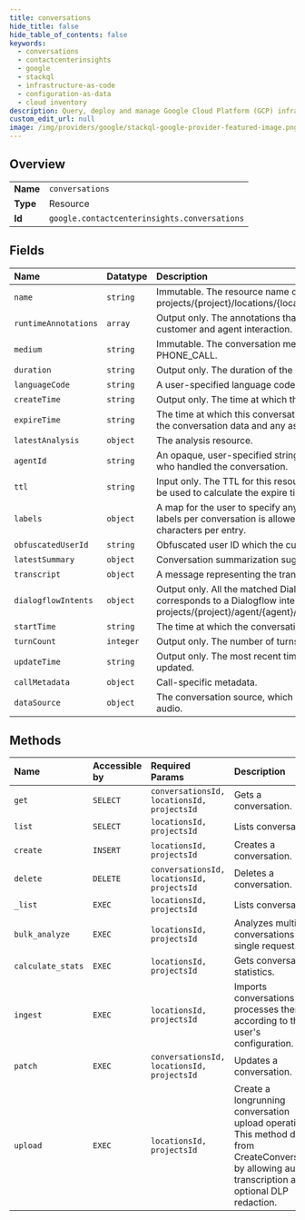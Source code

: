 ```yaml
---
title: conversations
hide_title: false
hide_table_of_contents: false
keywords:
  - conversations
  - contactcenterinsights
  - google    
  - stackql
  - infrastructure-as-code
  - configuration-as-data
  - cloud inventory
description: Query, deploy and manage Google Cloud Platform (GCP) infrastructure and resources using SQL
custom_edit_url: null
image: /img/providers/google/stackql-google-provider-featured-image.png
---
```

  
    

## Overview
<table><tbody>
<tr><td><b>Name</b></td><td><code>conversations</code></td></tr>
<tr><td><b>Type</b></td><td>Resource</td></tr>
<tr><td><b>Id</b></td><td><code>google.contactcenterinsights.conversations</code></td></tr>
</tbody></table>

## Fields
| Name | Datatype | Description |
|:-----|:---------|:------------|
| `name` | `string` | Immutable. The resource name of the conversation. Format: projects/&#123;project&#125;/locations/&#123;location&#125;/conversations/&#123;conversation&#125; |
| `runtimeAnnotations` | `array` | Output only. The annotations that were generated during the customer and agent interaction. |
| `medium` | `string` | Immutable. The conversation medium, if unspecified will default to PHONE_CALL. |
| `duration` | `string` | Output only. The duration of the conversation. |
| `languageCode` | `string` | A user-specified language code for the conversation. |
| `createTime` | `string` | Output only. The time at which the conversation was created. |
| `expireTime` | `string` | The time at which this conversation should expire. After this time, the conversation data and any associated analyses will be deleted. |
| `latestAnalysis` | `object` | The analysis resource. |
| `agentId` | `string` | An opaque, user-specified string representing the human agent who handled the conversation. |
| `ttl` | `string` | Input only. The TTL for this resource. If specified, then this TTL will be used to calculate the expire time. |
| `labels` | `object` | A map for the user to specify any custom fields. A maximum of 20 labels per conversation is allowed, with a maximum of 256 characters per entry. |
| `obfuscatedUserId` | `string` | Obfuscated user ID which the customer sent to us. |
| `latestSummary` | `object` | Conversation summarization suggestion data. |
| `transcript` | `object` | A message representing the transcript of a conversation. |
| `dialogflowIntents` | `object` | Output only. All the matched Dialogflow intents in the call. The key corresponds to a Dialogflow intent, format: projects/&#123;project&#125;/agent/&#123;agent&#125;/intents/&#123;intent&#125; |
| `startTime` | `string` | The time at which the conversation started. |
| `turnCount` | `integer` | Output only. The number of turns in the conversation. |
| `updateTime` | `string` | Output only. The most recent time at which the conversation was updated. |
| `callMetadata` | `object` | Call-specific metadata. |
| `dataSource` | `object` | The conversation source, which is a combination of transcript and audio. |
## Methods
| Name | Accessible by | Required Params | Description |
|:-----|:--------------|:----------------|:------------|
| `get` | `SELECT` | `conversationsId, locationsId, projectsId` | Gets a conversation. |
| `list` | `SELECT` | `locationsId, projectsId` | Lists conversations. |
| `create` | `INSERT` | `locationsId, projectsId` | Creates a conversation. |
| `delete` | `DELETE` | `conversationsId, locationsId, projectsId` | Deletes a conversation. |
| `_list` | `EXEC` | `locationsId, projectsId` | Lists conversations. |
| `bulk_analyze` | `EXEC` | `locationsId, projectsId` | Analyzes multiple conversations in a single request. |
| `calculate_stats` | `EXEC` | `locationsId, projectsId` | Gets conversation statistics. |
| `ingest` | `EXEC` | `locationsId, projectsId` | Imports conversations and processes them according to the user's configuration. |
| `patch` | `EXEC` | `conversationsId, locationsId, projectsId` | Updates a conversation. |
| `upload` | `EXEC` | `locationsId, projectsId` | Create a longrunning conversation upload operation. This method differs from CreateConversation by allowing audio transcription and optional DLP redaction. |
